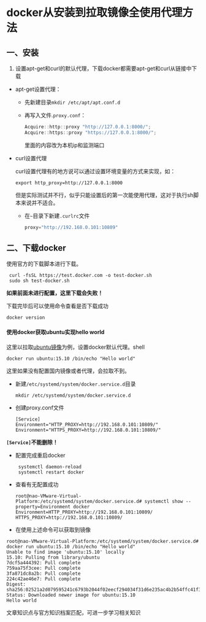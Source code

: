 # docker从安装到拉取镜像全使用代理方法

## 一、安装

1. 设置apt-get和curl的默认代理，下载docker都需要apt-get和curl从链接中下载

- apt-get设置代理：

  - 先新建目录`mkdir /etc/apt/apt.conf.d`

  - 再写入文件.`proxy.conf`：

    ```java
    Acquire::http::proxy "http://127.0.0.1:8000/";
    Acquire::https::proxy "https://127.0.0.1:8000/";
    ```

    里面的内容改为本机ip和监测端口

- curl设置代理

  curl设置代理有的地方说可以通过设置环境变量的方式来实现，如：

  ```shell
  export http_proxy=http://127.0.0.1:8000
  ```

  但是实际测试并不行，似乎只能设置后的第一次能使用代理，这对于执行sh脚本来说并不适合。

  - 在`~`目录下新建`.curlrc`文件

    ```java
    proxy="http://192.168.0.101:10809"
    ```

## 二、下载docker

使用官方的下载脚本进行下载。

```shell
 curl -fsSL https://test.docker.com -o test-docker.sh
 sudo sh test-docker.sh
```

**如果前面未进行配置，这里下载会失败！**

下载完毕后可以使用命令查看是否下载成功

```shell
docker version
```

#### 使用docker获取ubuntu实现hello world

这里以拉取[ubuntu镜像](https://so.csdn.net/so/search?q=ubuntu镜像&spm=1001.2101.3001.7020)为例，设置docker默认代理。shell

```shell
docker run ubuntu:15.10 /bin/echo "Hello world"
```

这里如果没有配置国内镜像或者代理，会拉取不到。

- 新建`/etc/systemd/system/docker.service.d`目录

  ```shell
  mkdir /etc/systemd/system/docker.service.d
  ```

- 创建proxy.conf文件

  ```properties
  [Service]
  Environment="HTTP_PROXY=http://192.168.0.101:10809/"
  Environment="HTTPS_PROXY=http://192.168.0.101:10809/"
  ```

**`[Service]`不能删除！**

- 配置完成重启docker

  ```shell
   systemctl daemon-reload
   systemctl restart docker
  ```

- 查看有无配置成功

  ```shell
  root@nao-VMware-Virtual-Platform:/etc/systemd/system/docker.service.d# systemctl show --property=Environment docker
  Environment=HTTP_PROXY=http://192.168.0.101:10809/ HTTPS_PROXY=http://192.168.0.101:10809/
  ```

- 在使用上述命令可以获取到镜像

```shell
root@nao-VMware-Virtual-Platform:/etc/systemd/system/docker.service.d# docker run ubuntu:15.10 /bin/echo "Hello world"
Unable to find image 'ubuntu:15.10' locally
15.10: Pulling from library/ubuntu
7dcf5a444392: Pull complete 
759aa75f3cee: Pull complete 
3fa871dc8a2b: Pull complete 
224c42ae46e7: Pull complete 
Digest: sha256:02521a2d079595241c6793b2044f02eecf294034f31d6e235ac4b2b54ffc41f3
Status: Downloaded newer image for ubuntu:15.10
Hello world
```

文章知识点与官方知识档案匹配，可进一步学习相关知识